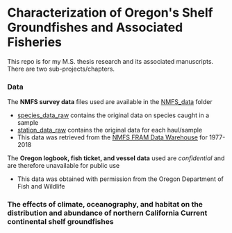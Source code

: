 # Characterization of Oregon's Shelf Groundfishes and Associated Fisheries

This repo is for my M.S. thesis research and its associated manuscripts. There are two sub-projects/chapters.

### Data
The **NMFS survey data** files used are available in the [NMFS_data](data/NMFS_data/) folder
- [species_data_raw](data/NMFS_data/species_data_raw/) contains the original data on species caught in a sample
- [station_data_raw](data/NMFS_data/station_data_raw/) contains the original data for each haul/sample
- This data was retrieved from the [NMFS FRAM Data Warehouse](https://www.webapps.nwfsc.noaa.gov/data/map) for 1977-2018

The **Oregon logbook, fish ticket, and vessel data** used are _confidential_ and are therefore unavailable for public use
- This data was obtained with permission from the Oregon Department of Fish and Wildlife

### The effects of climate, oceanography, and habitat on the distribution and abundance of northern California Current continental shelf groundfishes
